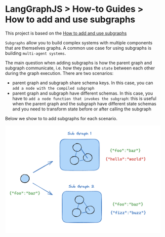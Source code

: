 # LangGraphJS > How-to Guides > How to add and use subgraphs

This project is based on the [How to add and use subgraphs](https://langchain-ai.github.io/langgraphjs/how-tos/subgraph/)

`Subgraphs` allow you to build complex systems with multiple components that are themselves graphs. A common use case for using subgraphs is building `multi-agent systems`.

The main question when adding subgraphs is how the parent graph and subgraph communicate, i.e. how they pass the `state` between each other during the graph execution. There are two scenarios:

- parent graph and subgraph share schema keys. In this case, you can `add a node with the compiled subgraph`
- parent graph and subgraph have different schemas. In this case, you have to `add a node function that invokes the subgraph`: this is useful when the parent graph and the subgraph have different state schemas and you need to transform state before or after calling the subgraph

Below we show to to add subgraphs for each scenario.

![Diagram showing subgraph structure](diagraph-subgraph.png)
